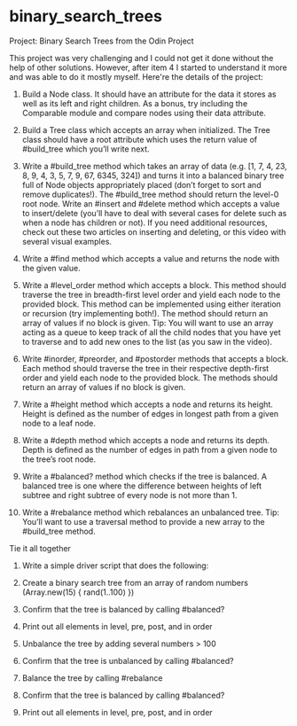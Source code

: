 # binary_search_trees
Project: Binary Search Trees from the Odin Project

This project was very challenging and I could not get it done without the help of other solutions. However, after item 4 I started to understand it more and was able to do it mostly myself. Here're the details of the project:

1. Build a Node class. It should have an attribute for the data it stores as well as its left and right children. As a bonus, try including the Comparable module and compare nodes using their data attribute.
2. Build a Tree class which accepts an array when initialized. The Tree class should have a root attribute which uses the return value of #build_tree which you’ll write next.

3. Write a #build_tree method which takes an array of data (e.g. [1, 7, 4, 23, 8, 9, 4, 3, 5, 7, 9, 67, 6345, 324]) and turns it into a balanced binary tree full of Node objects appropriately placed (don’t forget to sort and remove duplicates!). The #build_tree method should return the level-0 root node.
Write an #insert and #delete method which accepts a value to insert/delete (you’ll have to deal with several cases for delete such as when a node has children or not). If you need additional resources, check out these two articles on inserting and deleting, or this video with several visual examples.

4. Write a #find method which accepts a value and returns the node with the given value.

5. Write a #level_order method which accepts a block. This method should traverse the tree in breadth-first level order and yield each node to the provided block. This method can be implemented using either iteration or recursion (try implementing both!). The method should return an array of values if no block is given. Tip: You will want to use an array acting as a queue to keep track of all the child nodes that you have yet to traverse and to add new ones to the list (as you saw in the video).

6. Write #inorder, #preorder, and #postorder methods that accepts a block. Each method should traverse the tree in their respective depth-first order and yield each node to the provided block. The methods should return an array of values if no block is given.

7. Write a #height method which accepts a node and returns its height. Height is defined as the number of edges in longest path from a given node to a leaf node.

8. Write a #depth method which accepts a node and returns its depth. Depth is defined as the number of edges in path from a given node to the tree’s root node.

9. Write a #balanced? method which checks if the tree is balanced. A balanced tree is one where the difference between heights of left subtree and right subtree of every node is not more than 1.

10. Write a #rebalance method which rebalances an unbalanced tree. Tip: You’ll want to use a traversal method to provide a new array to the #build_tree method.

Tie it all together

1. Write a simple driver script that does the following:

2. Create a binary search tree from an array of random numbers (Array.new(15) { rand(1..100) })
3. Confirm that the tree is balanced by calling #balanced?
4. Print out all elements in level, pre, post, and in order
5. Unbalance the tree by adding several numbers > 100
6. Confirm that the tree is unbalanced by calling #balanced?
7. Balance the tree by calling #rebalance
8. Confirm that the tree is balanced by calling #balanced?
9. Print out all elements in level, pre, post, and in order
